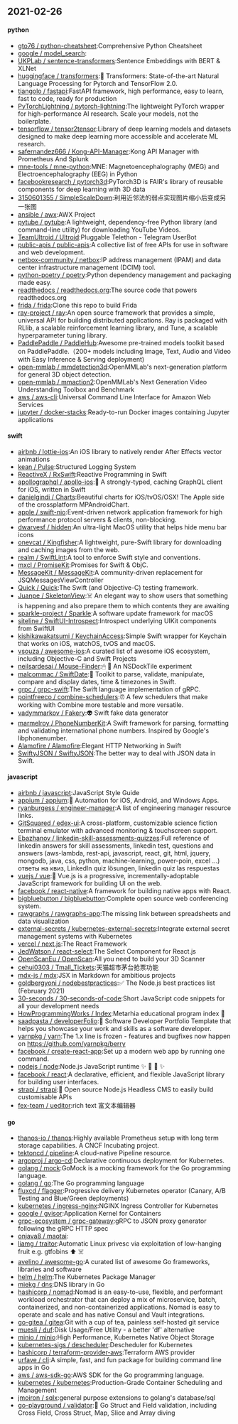 ## 2021-02-26

#### python
* [gto76 / python-cheatsheet](https://github.com/gto76/python-cheatsheet):Comprehensive Python Cheatsheet
* [google / model_search](https://github.com/google/model_search):
* [UKPLab / sentence-transformers](https://github.com/UKPLab/sentence-transformers):Sentence Embeddings with BERT & XLNet
* [huggingface / transformers](https://github.com/huggingface/transformers):🤗
Transformers: State-of-the-art Natural Language Processing for Pytorch and TensorFlow 2.0.
* [tiangolo / fastapi](https://github.com/tiangolo/fastapi):FastAPI framework, high performance, easy to learn, fast to code, ready for production
* [PyTorchLightning / pytorch-lightning](https://github.com/PyTorchLightning/pytorch-lightning):The lightweight PyTorch wrapper for high-performance AI research. Scale your models, not the boilerplate.
* [tensorflow / tensor2tensor](https://github.com/tensorflow/tensor2tensor):Library of deep learning models and datasets designed to make deep learning more accessible and accelerate ML research.
* [safernandez666 / Kong-API-Manager](https://github.com/safernandez666/Kong-API-Manager):Kong API Manager with Prometheus And Splunk
* [mne-tools / mne-python](https://github.com/mne-tools/mne-python):MNE: Magnetoencephalography (MEG) and Electroencephalography (EEG) in Python
* [facebookresearch / pytorch3d](https://github.com/facebookresearch/pytorch3d):PyTorch3D is FAIR's library of reusable components for deep learning with 3D data
* [3150601355 / SimpleScaleDown](https://github.com/3150601355/SimpleScaleDown):利用近邻法的弱点实现图片缩小后变成另一张图
* [ansible / awx](https://github.com/ansible/awx):AWX Project
* [pytube / pytube](https://github.com/pytube/pytube):A lightweight, dependency-free Python library (and command-line utility) for downloading YouTube Videos.
* [TeamUltroid / Ultroid](https://github.com/TeamUltroid/Ultroid):Pluggable Telethon - Telegram UserBot
* [public-apis / public-apis](https://github.com/public-apis/public-apis):A collective list of free APIs for use in software and web development.
* [netbox-community / netbox](https://github.com/netbox-community/netbox):IP address management (IPAM) and data center infrastructure management (DCIM) tool.
* [python-poetry / poetry](https://github.com/python-poetry/poetry):Python dependency management and packaging made easy.
* [readthedocs / readthedocs.org](https://github.com/readthedocs/readthedocs.org):The source code that powers readthedocs.org
* [frida / frida](https://github.com/frida/frida):Clone this repo to build Frida
* [ray-project / ray](https://github.com/ray-project/ray):An open source framework that provides a simple, universal API for building distributed applications. Ray is packaged with RLlib, a scalable reinforcement learning library, and Tune, a scalable hyperparameter tuning library.
* [PaddlePaddle / PaddleHub](https://github.com/PaddlePaddle/PaddleHub):Awesome pre-trained models toolkit based on PaddlePaddle.（200+ models including Image, Text, Audio and Video with Easy Inference & Serving deployment)
* [open-mmlab / mmdetection3d](https://github.com/open-mmlab/mmdetection3d):OpenMMLab's next-generation platform for general 3D object detection.
* [open-mmlab / mmaction2](https://github.com/open-mmlab/mmaction2):OpenMMLab's Next Generation Video Understanding Toolbox and Benchmark
* [aws / aws-cli](https://github.com/aws/aws-cli):Universal Command Line Interface for Amazon Web Services
* [jupyter / docker-stacks](https://github.com/jupyter/docker-stacks):Ready-to-run Docker images containing Jupyter applications

#### swift
* [airbnb / lottie-ios](https://github.com/airbnb/lottie-ios):An iOS library to natively render After Effects vector animations
* [kean / Pulse](https://github.com/kean/Pulse):Structured Logging System
* [ReactiveX / RxSwift](https://github.com/ReactiveX/RxSwift):Reactive Programming in Swift
* [apollographql / apollo-ios](https://github.com/apollographql/apollo-ios):📱
A strongly-typed, caching GraphQL client for iOS, written in Swift
* [danielgindi / Charts](https://github.com/danielgindi/Charts):Beautiful charts for iOS/tvOS/OSX! The Apple side of the crossplatform MPAndroidChart.
* [apple / swift-nio](https://github.com/apple/swift-nio):Event-driven network application framework for high performance protocol servers & clients, non-blocking.
* [dwarvesf / hidden](https://github.com/dwarvesf/hidden):An ultra-light MacOS utility that helps hide menu bar icons
* [onevcat / Kingfisher](https://github.com/onevcat/Kingfisher):A lightweight, pure-Swift library for downloading and caching images from the web.
* [realm / SwiftLint](https://github.com/realm/SwiftLint):A tool to enforce Swift style and conventions.
* [mxcl / PromiseKit](https://github.com/mxcl/PromiseKit):Promises for Swift & ObjC.
* [MessageKit / MessageKit](https://github.com/MessageKit/MessageKit):A community-driven replacement for JSQMessagesViewController
* [Quick / Quick](https://github.com/Quick/Quick):The Swift (and Objective-C) testing framework.
* [Juanpe / SkeletonView](https://github.com/Juanpe/SkeletonView):☠️
An elegant way to show users that something is happening and also prepare them to which contents they are awaiting
* [sparkle-project / Sparkle](https://github.com/sparkle-project/Sparkle):A software update framework for macOS
* [siteline / SwiftUI-Introspect](https://github.com/siteline/SwiftUI-Introspect):Introspect underlying UIKit components from SwiftUI
* [kishikawakatsumi / KeychainAccess](https://github.com/kishikawakatsumi/KeychainAccess):Simple Swift wrapper for Keychain that works on iOS, watchOS, tvOS and macOS.
* [vsouza / awesome-ios](https://github.com/vsouza/awesome-ios):A curated list of awesome iOS ecosystem, including Objective-C and Swift Projects
* [neilsardesai / Mouse-Finder](https://github.com/neilsardesai/Mouse-Finder):🖱
👀
An NSDockTile experiment
* [malcommac / SwiftDate](https://github.com/malcommac/SwiftDate):🐔
Toolkit to parse, validate, manipulate, compare and display dates, time & timezones in Swift.
* [grpc / grpc-swift](https://github.com/grpc/grpc-swift):The Swift language implementation of gRPC.
* [pointfreeco / combine-schedulers](https://github.com/pointfreeco/combine-schedulers):⏰
A few schedulers that make working with Combine more testable and more versatile.
* [vadymmarkov / Fakery](https://github.com/vadymmarkov/Fakery):👽
Swift fake data generator
* [marmelroy / PhoneNumberKit](https://github.com/marmelroy/PhoneNumberKit):A Swift framework for parsing, formatting and validating international phone numbers. Inspired by Google's libphonenumber.
* [Alamofire / Alamofire](https://github.com/Alamofire/Alamofire):Elegant HTTP Networking in Swift
* [SwiftyJSON / SwiftyJSON](https://github.com/SwiftyJSON/SwiftyJSON):The better way to deal with JSON data in Swift.

#### javascript
* [airbnb / javascript](https://github.com/airbnb/javascript):JavaScript Style Guide
* [appium / appium](https://github.com/appium/appium):📱
Automation for iOS, Android, and Windows Apps.
* [ryanburgess / engineer-manager](https://github.com/ryanburgess/engineer-manager):A list of engineering manager resource links.
* [GitSquared / edex-ui](https://github.com/GitSquared/edex-ui):A cross-platform, customizable science fiction terminal emulator with advanced monitoring & touchscreen support.
* [Ebazhanov / linkedin-skill-assessments-quizzes](https://github.com/Ebazhanov/linkedin-skill-assessments-quizzes):Full reference of linkedin answers for skill assessments, linkedin test, questions and answers (aws-lambda, rest-api, javascript, react, git, html, jquery, mongodb, java, css, python, machine-learning, power-poin, excel ...) ответы на квиз, LinkedIn quiz lösungen, linkedin quiz las respuestas
* [vuejs / vue](https://github.com/vuejs/vue):🖖
Vue.js is a progressive, incrementally-adoptable JavaScript framework for building UI on the web.
* [facebook / react-native](https://github.com/facebook/react-native):A framework for building native apps with React.
* [bigbluebutton / bigbluebutton](https://github.com/bigbluebutton/bigbluebutton):Complete open source web conferencing system.
* [rawgraphs / rawgraphs-app](https://github.com/rawgraphs/rawgraphs-app):The missing link between spreadsheets and data visualization
* [external-secrets / kubernetes-external-secrets](https://github.com/external-secrets/kubernetes-external-secrets):Integrate external secret management systems with Kubernetes
* [vercel / next.js](https://github.com/vercel/next.js):The React Framework
* [JedWatson / react-select](https://github.com/JedWatson/react-select):The Select Component for React.js
* [OpenScanEu / OpenScan](https://github.com/OpenScanEu/OpenScan):All you need to build your 3D Scanner
* [cehui0303 / Tmall_Tickets](https://github.com/cehui0303/Tmall_Tickets):天猫超市茅台抢票功能
* [mdx-js / mdx](https://github.com/mdx-js/mdx):JSX in Markdown for ambitious projects
* [goldbergyoni / nodebestpractices](https://github.com/goldbergyoni/nodebestpractices):✅
The Node.js best practices list (February 2021)
* [30-seconds / 30-seconds-of-code](https://github.com/30-seconds/30-seconds-of-code):Short JavaScript code snippets for all your development needs
* [HowProgrammingWorks / Index](https://github.com/HowProgrammingWorks/Index):Metarhia educational program index
📖
* [saadpasta / developerFolio](https://github.com/saadpasta/developerFolio):🚀
Software Developer Portfolio Template that helps you showcase your work and skills as a software developer.
* [yarnpkg / yarn](https://github.com/yarnpkg/yarn):The 1.x line is frozen - features and bugfixes now happen on https://github.com/yarnpkg/berry
* [facebook / create-react-app](https://github.com/facebook/create-react-app):Set up a modern web app by running one command.
* [nodejs / node](https://github.com/nodejs/node):Node.js JavaScript runtime
✨
🐢
🚀
✨
* [facebook / react](https://github.com/facebook/react):A declarative, efficient, and flexible JavaScript library for building user interfaces.
* [strapi / strapi](https://github.com/strapi/strapi):🚀
Open source Node.js Headless CMS to easily build customisable APIs
* [fex-team / ueditor](https://github.com/fex-team/ueditor):rich text 富文本编辑器

#### go
* [thanos-io / thanos](https://github.com/thanos-io/thanos):Highly available Prometheus setup with long term storage capabilities. A CNCF Incubating project.
* [tektoncd / pipeline](https://github.com/tektoncd/pipeline):A cloud-native Pipeline resource.
* [argoproj / argo-cd](https://github.com/argoproj/argo-cd):Declarative continuous deployment for Kubernetes.
* [golang / mock](https://github.com/golang/mock):GoMock is a mocking framework for the Go programming language.
* [golang / go](https://github.com/golang/go):The Go programming language
* [fluxcd / flagger](https://github.com/fluxcd/flagger):Progressive delivery Kubernetes operator (Canary, A/B Testing and Blue/Green deployments)
* [kubernetes / ingress-nginx](https://github.com/kubernetes/ingress-nginx):NGINX Ingress Controller for Kubernetes
* [google / gvisor](https://github.com/google/gvisor):Application Kernel for Containers
* [grpc-ecosystem / grpc-gateway](https://github.com/grpc-ecosystem/grpc-gateway):gRPC to JSON proxy generator following the gRPC HTTP spec
* [onjava8 / maotai](https://github.com/onjava8/maotai):
* [liamg / traitor](https://github.com/liamg/traitor):Automatic Linux privesc via exploitation of low-hanging fruit e.g. gtfobins
⬆️
☠️
* [avelino / awesome-go](https://github.com/avelino/awesome-go):A curated list of awesome Go frameworks, libraries and software
* [helm / helm](https://github.com/helm/helm):The Kubernetes Package Manager
* [miekg / dns](https://github.com/miekg/dns):DNS library in Go
* [hashicorp / nomad](https://github.com/hashicorp/nomad):Nomad is an easy-to-use, flexible, and performant workload orchestrator that can deploy a mix of microservice, batch, containerized, and non-containerized applications. Nomad is easy to operate and scale and has native Consul and Vault integrations.
* [go-gitea / gitea](https://github.com/go-gitea/gitea):Git with a cup of tea, painless self-hosted git service
* [muesli / duf](https://github.com/muesli/duf):Disk Usage/Free Utility - a better 'df' alternative
* [minio / minio](https://github.com/minio/minio):High Performance, Kubernetes Native Object Storage
* [kubernetes-sigs / descheduler](https://github.com/kubernetes-sigs/descheduler):Descheduler for Kubernetes
* [hashicorp / terraform-provider-aws](https://github.com/hashicorp/terraform-provider-aws):Terraform AWS provider
* [urfave / cli](https://github.com/urfave/cli):A simple, fast, and fun package for building command line apps in Go
* [aws / aws-sdk-go](https://github.com/aws/aws-sdk-go):AWS SDK for the Go programming language.
* [kubernetes / kubernetes](https://github.com/kubernetes/kubernetes):Production-Grade Container Scheduling and Management
* [jmoiron / sqlx](https://github.com/jmoiron/sqlx):general purpose extensions to golang's database/sql
* [go-playground / validator](https://github.com/go-playground/validator):💯
Go Struct and Field validation, including Cross Field, Cross Struct, Map, Slice and Array diving
